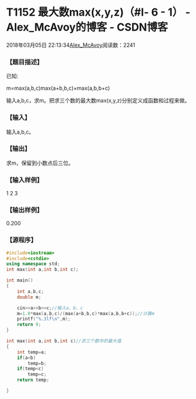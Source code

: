 # T1152	最大数max(x,y,z)（#Ⅰ- 6 - 1） - Alex_McAvoy的博客 - CSDN博客





2018年03月05日 22:13:34[Alex_McAvoy](https://me.csdn.net/u011815404)阅读数：2241








### 【题目描述】



已知:

m=max(a,b,c)max(a+b,b,c)×max(a,b,b+c)

输入a,b,c，求m。把求三个数的最大数max(x,y,z)分别定义成函数和过程来做。


### 【输入】

输入a,b,c。


### 【输出】

求m，保留到小数点后三位。


### 【输入样例】

1 2 3

### 【输出样例】

0.200

### 【源程序】

```cpp
#include<iostream>
#include<cstdio>
using namespace std;
int max(int a,int b,int c);

int main()
{
	int a,b,c;
	double m;

	cin>>a>>b>>c;//输入a、b、c
	m=1.0*max(a,b,c)/(max(a+b,b,c)*max(a,b,b+c));//计算m
	printf("%.3lf\n",m);
	return 0;
}

int max(int a,int b,int c)//求三个数中的最大值
{
	int temp=a;
	if(a<b)
		temp=b;
	if(temp<c)
		temp=c;
	return temp;

}
```




